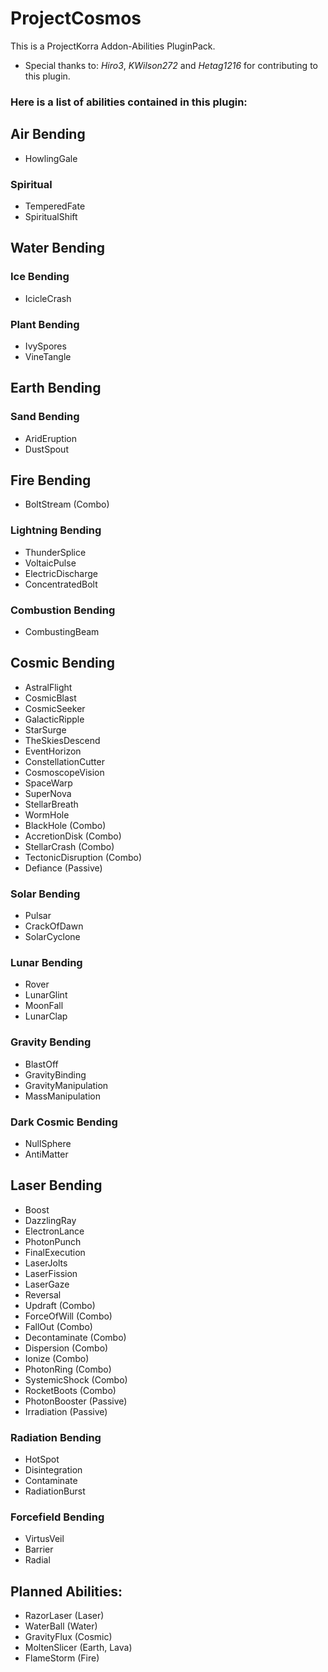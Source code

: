 # ProjectCosmos
This is a ProjectKorra Addon-Abilities PluginPack.
- Special thanks to: _Hiro3_, _KWilson272_ and _Hetag1216_ for contributing to this plugin.
### Here is a list of abilities contained in this plugin:

## Air Bending
- HowlingGale
### Spiritual
- TemperedFate
- SpiritualShift

## Water Bending
### Ice Bending
- IcicleCrash
### Plant Bending
- IvySpores
- VineTangle

## Earth Bending
### Sand Bending
- AridEruption
- DustSpout

## Fire Bending
- BoltStream (Combo)
### Lightning Bending
- ThunderSplice
- VoltaicPulse
- ElectricDischarge
- ConcentratedBolt
### Combustion Bending
- CombustingBeam

## Cosmic Bending
- AstralFlight
- CosmicBlast
- CosmicSeeker
- GalacticRipple
- StarSurge
- TheSkiesDescend
- EventHorizon
- ConstellationCutter
- CosmoscopeVision
- SpaceWarp
- SuperNova
- StellarBreath
- WormHole
- BlackHole (Combo)
- AccretionDisk (Combo)
- StellarCrash (Combo)
- TectonicDisruption (Combo)
- Defiance (Passive)
### Solar Bending
- Pulsar
- CrackOfDawn
- SolarCyclone
### Lunar Bending
- Rover
- LunarGlint
- MoonFall
- LunarClap
### Gravity Bending
- BlastOff
- GravityBinding
- GravityManipulation
- MassManipulation
### Dark Cosmic Bending
- NullSphere
- AntiMatter

## Laser Bending
- Boost
- DazzlingRay
- ElectronLance
- PhotonPunch
- FinalExecution
- LaserJolts
- LaserFission
- LaserGaze
- Reversal
- Updraft (Combo)
- ForceOfWill (Combo)
- FallOut (Combo)
- Decontaminate (Combo)
- Dispersion (Combo)
- Ionize (Combo)
- PhotonRing (Combo)
- SystemicShock (Combo)
- RocketBoots (Combo)
- PhotonBooster (Passive)
- Irradiation (Passive)
### Radiation Bending
- HotSpot
- Disintegration
- Contaminate
- RadiationBurst
### Forcefield Bending
- VirtusVeil
- Barrier
- Radial

## Planned Abilities:
- RazorLaser (Laser)
- WaterBall (Water)
- GravityFlux (Cosmic)
- MoltenSlicer (Earth, Lava)
- FlameStorm (Fire)
